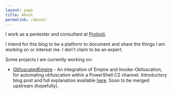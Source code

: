```yaml
---
layout: page
title: About
permalink: /about/
---
```


I work as a pentester and consultant at [Protiviti](https://www.protiviti.com/).

I intend for this blog to be a platform to document and share the things I am working on or interest me. I don't claim to be an expert.

Some projects I am currently working on:

* [ObfuscatedEmpire](https://github.com/cobbr/ObfuscatedEmpire) - An integration of Empire and Invoke-Obfuscation, for automating obfuscation within a PowerShell C2 channel. Introductory blog post and full explanation available [here]({{site.baseurl}}/ObfuscatedEmpire.html). Soon to be merged upstream (hopefully).
